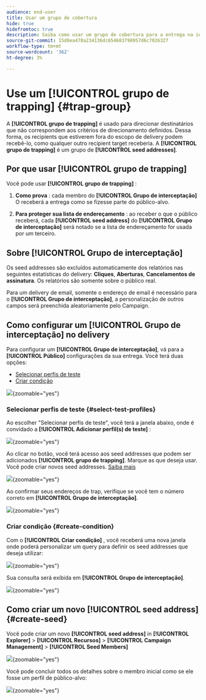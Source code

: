```yaml
---
audience: end-user
title: Usar um grupo de cobertura
hide: true
hidefromtoc: true
description: Saiba como usar um grupo de cobertura para a entrega na interface do usuário da Web do Campaign
source-git-commit: 15d8ea478a234136dc654683798957d6c7026327
workflow-type: tm+mt
source-wordcount: '362'
ht-degree: 3%

---
```


# Use um **[!UICONTROL grupo de trapping]** {#trap-group}

A **[!UICONTROL grupo de trapping]** é usado para direcionar destinatários que não correspondem aos critérios de direcionamento definidos. Dessa forma, os recipients que estiverem fora do escopo de delivery podem recebê-lo, como qualquer outro recipient target receberia.
A **[!UICONTROL grupo de trapping]** é um grupo de **[!UICONTROL seed addresses]**.

## Por que usar **[!UICONTROL grupo de trapping]**

Você pode usar **[!UICONTROL grupo de trapping]** :

1. **Como prova** : cada membro do **[!UICONTROL Grupo de interceptação]** O receberá a entrega como se fizesse parte do público-alvo.


1. **Para proteger sua lista de endereçamento** : ao receber o que o público receberá, cada **[!UICONTROL seed address]** do **[!UICONTROL Grupo de interceptação]** será notado se a lista de endereçamento for usada por um terceiro.

## Sobre **[!UICONTROL Grupo de interceptação]**

Os seed addresses são excluídos automaticamente dos relatórios nas seguintes estatísticas do delivery: **Cliques**, **Aberturas**, **Cancelamentos de assinatura**. Os relatórios são somente sobre o público real.

Para um delivery de email, somente o endereço de email é necessário para o **[!UICONTROL Grupo de interceptação]**, a personalização de outros campos será preenchida aleatoriamente pelo Campaign.

## Como configurar um **[!UICONTROL Grupo de interceptação]** no delivery

Para configurar um **[!UICONTROL Grupo de interceptação]**, vá para a **[!UICONTROL Público]** configurações da sua entrega. Você terá duas opções:
- [Selecionar perfis de teste](#select-test-profile)
- [Criar condição](#create-condition)

![](assets/trap-group.png){zoomable="yes"}

### Selecionar perfis de teste {#select-test-profiles}

Ao escolher &quot;Selecionar perfis de teste&quot;, você terá a janela abaixo, onde é convidado a **[!UICONTROL Adicionar perfil(s) de teste]** :

![](assets/trap-no-test-profile.png){zoomable="yes"}

Ao clicar no botão, você terá acesso aos seed addresses que podem ser adicionados **[!UICONTROL grupo de trapping]**. Marque as que deseja usar.
Você pode criar novos seed addresses. [Saiba mais](#create-seed)

![](assets/trap-select-test-profiles.png){zoomable="yes"}

Ao confirmar seus endereços de trap, verifique se você tem o número correto em **[!UICONTROL Grupo de interceptação]**.

![](assets/trap-check.png){zoomable="yes"}

### Criar condição {#create-condition}

Com o **[!UICONTROL Criar condição]** , você receberá uma nova janela onde poderá personalizar um query para definir os seed addresses que deseja utilizar:

![](assets/trap-create-condition.png){zoomable="yes"}

Sua consulta será exibida em **[!UICONTROL Grupo de interceptação]**.

![](assets/trap-custom.png){zoomable="yes"}

## Como criar um novo **[!UICONTROL seed address]** {#create-seed}

Você pode criar um novo **[!UICONTROL seed address]** in **[!UICONTROL Explorer]** > **[!UICONTROL Recursos]** > **[!UICONTROL Campaign Management]** > **[!UICONTROL Seed Members]**

![](assets/trap-create.png){zoomable="yes"}

Você pode concluir todos os detalhes sobre o membro inicial como se ele fosse um perfil de público-alvo:

![](assets/trap-create-contact.png){zoomable="yes"}